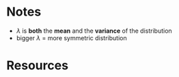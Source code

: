 # Notes
- $\lambda$ is **both** the **mean** and the **variance** of the distribution
- bigger $\lambda$ = more symmetric distribution


# Resources